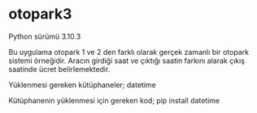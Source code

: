 # otopark3
Python sürümü 3.10.3

Bu uygulama otopark 1 ve 2 den farklı olarak gerçek zamanlı bir otopark sistemi örneğidir. Aracın girdiği saat ve çıktığı saatin farkını alarak çıkış saatinde ücret belirlemektedir.

Yüklenmesi gereken kütüphaneler;
datetime

Kütüphanenin yüklenmesi için gereken kod;
pip install datetime
